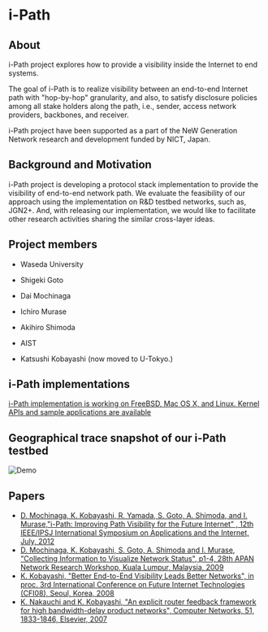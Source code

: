 # i-Path
## About
i-Path project explores how to provide a visibility inside the Internet to end systems.

The goal of i-Path is to realize visibility between an end-to-end Internet path with "hop-by-hop"
granularity, and also, to satisfy disclosure policies among all stake holders along the path, i.e.,
sender, access network providers, backbones, and receiver.

i-Path project have been supported as a part of the NeW Generation Network research and development funded by NICT, Japan.

## Background and Motivation

i-Path project is developing a protocol stack implementation to provide the visibility of end-to-end network path. We evaluate the feasibility of our approach using the implementation on R&D testbed networks, such as, JGN2+. And, with releasing our implementation,  we would like to facilitate other research activities sharing the similar cross-layer ideas.

## Project members
+ Waseda University
 + Shigeki Goto
 + Dai Mochinaga
 + Ichiro Murase
 + Akihiro Shimoda

+ AIST
 + Katsushi Kobayashi (now moved to U-Tokyo.)
 
## i-Path implementations
[i-Path implementation is working on FreeBSD, Mac OS X, and Linux. Kernel APIs and sample applications are available](https://github.com/ikob/i-Path)

## Geographical trace snapshot of our i-Path testbed
![Demo](i-Path/docs/geo-trace-jgn2-09-10-14.png)

## Papers
* [D. Mochinaga, K. Kobayashi, R. Yamada, S. Goto, A. Shimoda, and I. Murase,"i-Path: Improving Path Visibility for the Future Internet” , 12th IEEE/IPSJ International Symposium on Applications and the Internet, July, 2012](http://ieeexplore.ieee.org/xpl/articleDetails.jsp?tp=&arnumber=6305274)
* [D. Mochinaga, K. Kobayashi, S. Goto, A. Shimoda and I. Murase, "Collecting Information to Visualize Network Status", p1-4, 28th APAN Network Research Workshop, Kuala Lumpur, Malaysia, 2009](http://www.apan.net/meetings/kualalumpur2009/proposals/NetworkResearch/1.Collecting%20Information%20to%20Visualize%20Network%20Status.pdf)
* [K. Kobayashi, "Better End-to-End Visibility Leads Better Networks", in proc. 3rd International Conference on Future Internet Technologies (CFI08), Seoul, Korea, 2008](http://as.icu.ac.kr/cfi08/uploads/final/PID_13_fi08-08.pdf)
* [K. Nakauchi and K. Kobayashi, "An explicit router feedback framework for high bandwidth-delay product networks", Computer Networks, 51, 1833-1846, Elsevier, 2007](http://linkinghub.elsevier.com/retrieve/pii/S1389128606003070)
